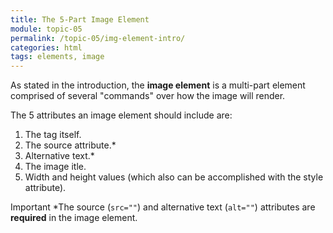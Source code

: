 ```yaml
---
title: The 5-Part Image Element
module: topic-05
permalink: /topic-05/img-element-intro/
categories: html
tags: elements, image
---
```


<div class="divider-heading"></div>

As stated in the introduction, the **image element** is a multi-part element comprised of several "commands" over how the image will render.

The 5 attributes an image element should include are:

1. The tag itself.
2. The source attribute.*
3. Alternative text.*
4. The image itle.
5. Width and height values (which also can be accomplished with the style attribute).

<span class="label label-danger">Important</span> *The source (`src=""`) and alternative text (`alt=""`) attributes are <b>required</b> in the image element.
